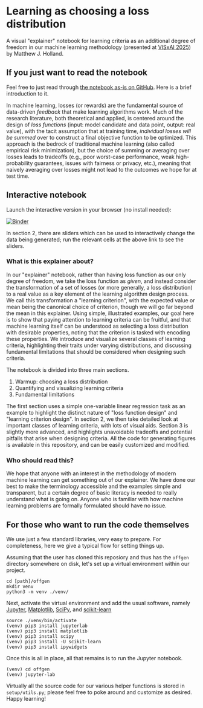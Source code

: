 # Learning as choosing a loss distribution

A visual "explainer" notebook for learning criteria as an additional degree of freedom in our machine learning methodology (presented at [VISxAI 2025](https://visxai.io/)) by Matthew J. Holland.

## If you just want to read the notebook

Feel free to just read through [the notebook as-is on GitHub](https://github.com/feedbackward/offgen/blob/main/offgen/explainer-static.ipynb). Here is a brief introduction to it.

In machine learning, losses (or rewards) are the fundamental source of data-driven *feedback* that make learning algorithms work. Much of the research literature, both theoretical and applied, is centered around the design of *loss functions* (input: model candidate and data point, output: real value), with the tacit assumption that at training time, *individual losses will be summed* over to construct a final objective function to be optimized. This approach is the bedrock of traditional machine learning (also called empirical risk minimization), but the choice of summing or averaging over losses leads to tradeoffs (e.g., poor worst-case performance, weak high-probability guarantees, issues with fairness or privacy, etc.), meaning that naively averaging over losses might not lead to the outcomes we hope for at test time.


## Interactive notebook

Launch the interactive version in your browser (no install needed):

[![Binder](https://mybinder.org/badge_logo.svg)](https://mybinder.org/v2/gh/feedbackward/offgen/ddcf7c0f34ab4534160c5161adaeacb340137677?urlpath=lab%2Ftree%2Foffgen%2Fexplainer.ipynb)

In section 2, there are sliders which can be used to interactively change the data being generated; run the relevant cells at the above link to see the sliders.


### What is this explainer about?

In our "explainer" notebook, rather than having loss function as our only degree of freedom, we take the loss function as *given*, and instead consider the transformation of a set of losses (or more generally, a loss distribution) to a real value as a key element of the learning algorithm design process. We call this transformation a "learning criterion", with the expected value or mean being the canonical choice of criterion, though we will go far beyond the mean in this explainer. Using simple, illustrated examples, our goal here is to show that paying attention to learning criteria can be fruitful, and that machine learning itself can be understood as selecting a loss distribution with desirable properties, noting that the criterion is tasked with encoding these properties. We introduce and visualize several classes of learning criteria, highlighting their traits under varying distributions, and discussing fundamental limitations that should be considered when designing such criteria.

The notebook is divided into three main sections.

1. Warmup: choosing a loss distribution
2. Quantifying and visualizing learning criteria
3. Fundamental limitations

The first section uses a simple one-variable linear regression task as an example to highlight the distinct nature of "loss function design" and "learning criterion design". In section 2, we then take detailed look at important classes of learning criteria, with lots of visual aids. Section 3 is slightly more advanced, and highlights unavoidable tradeoffs and potential pitfalls that arise when designing criteria. All the code for generating figures is available in this repository, and can be easily customized and modified.

### Who should read this?

We hope that anyone with an interest in the methodology of modern machine learning can get something out of our explainer. We have done our best to make the terminology accessible and the examples simple and transparent, but a certain degree of basic literacy is needed to really understand what is going on. Anyone who is familiar with how machine learning problems are formally formulated should have no issue.


## For those who want to run the code themselves

We use just a few standard libraries, very easy to prepare. For completeness, here we give a typical flow for setting things up.

Assuming that the user has cloned this reposiory and thus has the `offgen` directory somewhere on disk, let's set up a virtual environment within our project.

```
cd [path]/offgen
mkdir venv
python3 -m venv ./venv/
```

Next, activate the virtual environment and add the usual software, namely [Jupyter](https://jupyter.org/install), [Matplotlib](https://matplotlib.org/stable/), [SciPy](https://scipy.org/install/), and [scikit-learn](https://scikit-learn.org/stable/install.html)

```
source ./venv/bin/activate
(venv) pip3 install jupyterlab
(venv) pip3 install matplotlib
(venv) pip3 install scipy
(venv) pip3 install -U scikit-learn
(venv) pip3 install ipywidgets
```

Once this is all in place, all that remains is to run the Jupyter notebook.

```
(venv) cd offgen
(venv) jupyter-lab
```

Virtually all the source code for our various helper functions is stored in `setup/utils.py`; please feel free to poke around and customize as desired. Happy learning!
